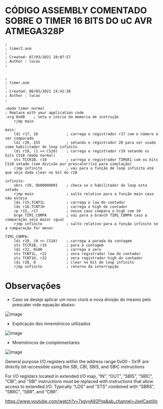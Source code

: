 # CÓDIGO ASSEMBLY COMENTADO SOBRE O TIMER 16 BITS DO uC AVR ATMEGA328P

```
;
; timer2.asm
;
; Created: 07/03/2021 10:07:57
; Author : lucas
;


;
; timer.asm
;
; Created: 06/03/2021 14:42:28
; Author : lucas
;	

;modo timer normal
; Replace with your application code
.org 0x00    ; seta o início da memoria de instrução  
	rjmp main 

main:
	ldi r17, 10				; carrega o registrador r17 com o número a ser comparado
	ldi r20, 255			; setando o registrador 20 para ser usado como habilitador do loop infinito
	ldi r19, (1 << CS10)	; carrega o registrador r19 setando os bits CS10 (modo normal)
	sts TCCR1B, r19         ; carrega o registrador TIMSK1 com os bits CS10 setado (sem divisão por prescaler)(só para simulação)
	rjmp infinito           ; vai para a função de loop infinito até que seja dado clear no bit do r20
  
infinito:
	sbrs r20, 0b00000001    ; checa se o habilitador do loop esta setado
	rjmp main               ; salto relativo para a função main caso não esteja
	lds r15,TCNT1L			; carrega o low do contador
	lds r16,TCNT1H			; carrega o high do contador
	cp r15, r17				; nesse caso compara o high com 10
	brge TIM1_COMPA			; vai para a branch TIM1_COMPA caso a comparação seja maior igual
	rjmp infinito           ; salto relativo para a função infinito se a comparação for menor

TIM1_COMPA:
	ldi r19, (0 << CS10)	; carrega a parada da contagem
	sts TCCR1B, r19			; para a contagem
	ldi r22, 0x00			; carrega o zero
	sts TCNT1L, r22			; zera registrador low do contador
	sts TCNT1H, r22			; zera registrador high do contador
	ldi r20, 0				; clear no bit de loop infinito
	rjmp infinito           ; retorno da interrupção

```  

# Observações

* Caso se deseje aplicar um novo clock e nova divisão do mesmo pelo prescaler vide equação abaixo:

![image](https://user-images.githubusercontent.com/32770973/109967701-8026cb80-7cd0-11eb-9204-34362a3c68c2.png)

* Explicação dos mnemônicos utilizados

![image](https://user-images.githubusercontent.com/32770973/109995530-22ed4300-7ced-11eb-8ce2-70956380313d.png)

* Mnemônicos de complementares

![image](https://user-images.githubusercontent.com/32770973/109996915-6f854e00-7cee-11eb-91bb-3d17986849f3.png)

General purpose I/O registers within the address range 0x00 - 0x1F are directly bit-accessible using 
the SBI, CBI, SBIS, and SBIC instructions

For I/O registers located in extended I/O map, “IN”, “OUT”, “SBIS”, “SBIC”, “CBI”, and “SBI” instructions must
be replaced with instructions that allow access to extended I/O. Typically “LDS” and “STS” combined with
“SBRS”, “SBRC”, “SBR”, and “CBR”.

https://www.youtube.com/watch?v=7sgyyA92Pqs&ab_channel=JoelCastillo
